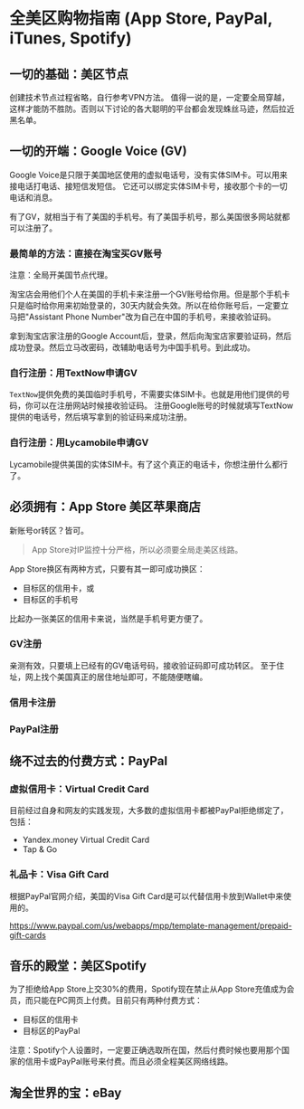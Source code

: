 # 全美区购物指南 (App Store, PayPal, iTunes, Spotify)

## 一切的基础：美区节点

创建技术节点过程省略，自行参考VPN方法。
值得一说的是，一定要全局穿越，这样才能防不胜防。否则以下讨论的各大聪明的平台都会发现蛛丝马迹，然后拉近黑名单。


## 一切的开端：Google Voice (GV)

Google Voice是只限于美国地区使用的虚拟电话号，没有实体SIM卡。可以用来接电话打电话、接短信发短信。
它还可以绑定实体SIM卡号，接收那个卡的一切电话和消息。

有了GV，就相当于有了美国的手机号。有了美国手机号，那么美国很多网站就都可以注册了。


### 最简单的方法：直接在淘宝买GV账号

注意：全局开美国节点代理。

淘宝店会用他们个人在美国的手机卡来注册一个GV账号给你用。但是那个手机卡只是临时给你用来初始登录的，30天内就会失效。所以在给你账号后，一定要立马把"Assistant Phone Number"改为自己在中国的手机号，来接收验证码。

拿到淘宝店家注册的Google Account后，登录，然后向淘宝店家要验证码，然后成功登录。然后立马改密码，改辅助电话号为中国手机号。到此成功。

### 自行注册：用TextNow申请GV

`TextNow`提供免费的美国临时手机号，不需要实体SIM卡。也就是用他们提供的号码，你可以在注册网站时候接收验证码。
注册Google账号的时候就填写TextNow提供的电话号，然后填写拿到的验证码来成功注册。


### 自行注册：用Lycamobile申请GV

Lycamobile提供美国的实体SIM卡。有了这个真正的电话卡，你想注册什么都行了。


## 必须拥有：App Store 美区苹果商店

新账号or转区？皆可。

> App Store对IP监控十分严格，所以必须要全局走美区线路。

App Store换区有两种方式，只要有其一即可成功换区：
- 目标区的信用卡，或
- 目标区的手机号

比起办一张美区的信用卡来说，当然是手机号更方便了。

### GV注册

亲测有效，只要填上已经有的GV电话号码，接收验证码即可成功转区。
至于住址，网上找个美国真正的居住地址即可，不能随便瞎编。

### 信用卡注册




### PayPal注册



## 绕不过去的付费方式：PayPal

### 虚拟信用卡：Virtual Credit Card

目前经过自身和网友的实践发现，大多数的虚拟信用卡都被PayPal拒绝绑定了，包括：
- Yandex.money Virtual Credit Card
- Tap & Go



### 礼品卡：Visa Gift Card

根据PayPal官网介绍，美国的Visa Gift Card是可以代替信用卡放到Wallet中来使用的。

https://www.paypal.com/us/webapps/mpp/template-management/prepaid-gift-cards


## 音乐的殿堂：美区Spotify

为了拒绝给App Store上交30%的费用，Spotify现在禁止从App Store充值成为会员，而只能在PC网页上付费。目前只有两种付费方式：
- 目标区的信用卡
- 目标区的PayPal

注意：Spotify个人设置时，一定要正确选取所在国，然后付费时候也要用那个国家的信用卡或PayPal账号来付费。而且必须全程美区网络线路。


## 淘全世界的宝：eBay